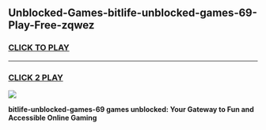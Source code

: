 
## Unblocked-Games-bitlife-unblocked-games-69-Play-Free-zqwez
<h3>
<a href="https://premium76.site?title=bitlife-unblocked-games-69&ref=24M">CLICK TO PLAY</a></h3>
<hr>

<h3>
<a href="https://premium76.site?title=bitlife-unblocked-games-69&ref=24M">CLICK 2 PLAY</a>
  
</h3>

<a href="https://premium76.site?title=bitlife-unblocked-games-69&ref=24M"><img src="https://clearcache.store/games.png"></a>


**bitlife-unblocked-games-69 games unblocked: Your Gateway to Fun and Accessible Online Gaming**
